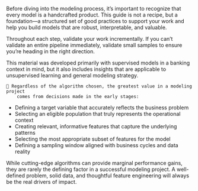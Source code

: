 Before diving into the modeling process, it’s important to recognize that every model is a handcrafted product. This guide is not a recipe, but a foundation—a structured set of good practices to support your work and help you build models that are robust, interpretable, and valuable.

Throughout each step, validate your work incrementally. If you can’t validate an entire pipeline immediately, validate small samples to ensure you’re heading in the right direction.

This material was developed primarily with supervised models in a banking context in mind, but it also includes insights that are applicable to unsupervised learning and general modeling strategy.

    📌 Regardless of the algorithm chosen, the greatest value in a modeling project 
        comes from decisions made in the early stages:

- Defining a target variable that accurately reflects the business problem
- Selecting an eligible population that truly represents the operational context
- Creating relevant, informative features that capture the underlying patterns
- Selecting the most appropriate subset of features for the model
- Defining a sampling window aligned with business cycles and data reality

While cutting-edge algorithms can provide marginal performance gains, they are rarely the defining factor in a successful modeling project. A well-defined problem, solid data, and thoughtful feature engineering will always be the real drivers of impact.